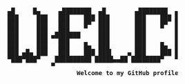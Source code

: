 <pre> 
 
			 ▄█     █▄     ▄████████  ▄█        ▄████████  ▄██████▄    ▄▄▄▄███▄▄▄▄      ▄████████ 
			 ███     ███   ███    ███ ███       ███    ███ ███    ███ ▄██▀▀▀███▀▀▀██▄   ███    ███ 
			 ███     ███   ███    █▀  ███       ███    █▀  ███    ███ ███   ███   ███   ███    █▀  
			 ███     ███  ▄███▄▄▄     ███       ███        ███    ███ ███   ███   ███  ▄███▄▄▄     
			 ███     ███ ▀▀███▀▀▀     ███       ███        ███    ███ ███   ███   ███ ▀▀███▀▀▀     
			 ███     ███   ███    █▄  ███       ███    █▄  ███    ███ ███   ███   ███   ███    █▄  
			 ███ ▄█▄ ███   ███    ███ ███▌    ▄ ███    ███ ███    ███ ███   ███   ███   ███    ███ 
			 ▀███▀███▀    ██████████ █████▄▄██ ████████▀   ▀██████▀   ▀█   ███   █▀    ██████████ 
                         ▀                                                            
                     			<strong>Welcome to my GitHub profile.</strong>
</pre>
